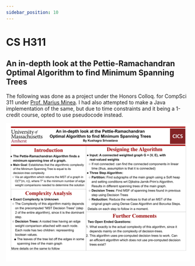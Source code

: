 ```yaml
---
sidebar_position: 10
---
```


# CS H311

## An in-depth look at the Pettie-Ramachandran Optimal Algorithm to find Minimum Spanning Trees

The following was done as a project under the Honors Colloq. for CompSci 311 under [Prof. Marius Minea](https://www.cics.umass.edu/people/minea-marius). I had also attempted to make a Java implementation of the same, but due to time constraints and it being a 1-credit course, opted to use pseudocode instead.

![Image 1](./assets/H311.png)